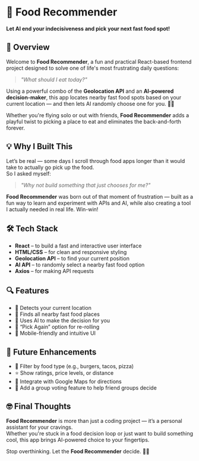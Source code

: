 # 🍔 Food Recommender  
**Let AI end your indecisiveness and pick your next fast food spot!**

## 🚀 Overview  
Welcome to **Food Recommender**, a fun and practical React-based frontend project designed to solve one of life's most frustrating daily questions:  
> _"What should I eat today?"_

Using a powerful combo of the **Geolocation API** and an **AI-powered decision-maker**, this app locates nearby fast food spots based on your current location — and then lets AI randomly choose one for you. 🎯🤖

Whether you're flying solo or out with friends, **Food Recommender** adds a playful twist to picking a place to eat and eliminates the back-and-forth forever.

## 💡 Why I Built This  
Let’s be real — some days I scroll through food apps longer than it would take to actually go pick up the food.  
So I asked myself:
> _"Why not build something that just chooses for me?"_

**Food Recommender** was born out of that moment of frustration — built as a fun way to learn and experiment with APIs and AI, while also creating a tool I actually needed in real life. Win-win!

## 🛠️ Tech Stack  
- **React** – to build a fast and interactive user interface  
- **HTML/CSS** – for clean and responsive styling  
- **Geolocation API** – to find your current position  
- **AI API** – to randomly select a nearby fast food option  
- **Axios** – for making API requests

## 🔍 Features  
- 📍 Detects your current location  
- 🍟 Finds all nearby fast food places  
- 🎲 Uses AI to make the decision for you  
- 🔁 “Pick Again” option for re-rolling  
- 📱 Mobile-friendly and intuitive UI

## 🔮 Future Enhancements  
- 🍕 Filter by food type (e.g., burgers, tacos, pizza)  
- ⭐ Show ratings, price levels, or distance  
- 📍 Integrate with Google Maps for directions  
- 👥 Add a group voting feature to help friend groups decide

## 🤓 Final Thoughts  
**Food Recommender** is more than just a coding project — it’s a personal assistant for your cravings.  
Whether you're stuck in a food decision loop or just want to build something cool, this app brings AI-powered choice to your fingertips.

Stop overthinking. Let the **Food Recommender** decide. 🍔🎉
